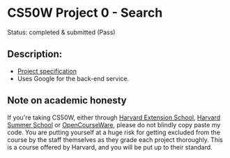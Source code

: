# CS50W Project 0 - Search
Status: completed & submitted (Pass)
  
## Description:
* [Project specification](https://cs50.harvard.edu/web/2020/projects/0/search/)
* Uses Google for the back-end service.
  
## Note on academic honesty
If you're taking CS50W, either through [Harvard Extension School](https://extension.harvard.edu/), [Harvard Summer School](https://summer.harvard.edu/) or [OpenCourseWare](https://cs50.harvard.edu/web/), please do not blindly copy paste my code. You are putting yourself at a huge risk for getting excluded from the course by the staff themselves as they grade each project thoroughly. This is a course offered by Harvard, and you will be put up to their standard.
